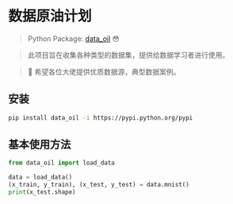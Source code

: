 # 数据原油计划

> Python Package: [data_oil](https://gitee.com/chensy_cao/data_oil.git) 😳

> 此项目旨在收集各种类型的数据集，提供给数据学习者进行使用。

> 🔨 希望各位大佬提供优质数据源，典型数据案例。

## 安装

```bash
pip install data_oil -i https://pypi.python.org/pypi
```

## 基本使用方法

```python
from data_oil import load_data

data = load_data()
(x_train, y_train), (x_test, y_test) = data.mnist()
print(x_test.shape)
```